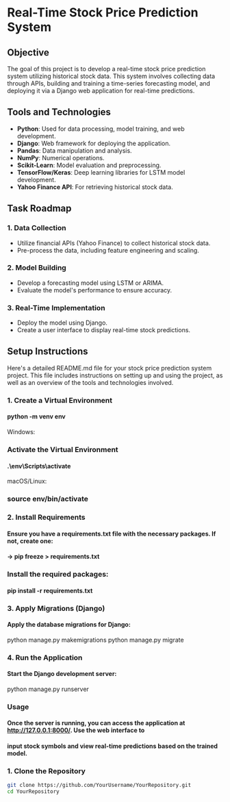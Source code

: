 
# Real-Time Stock Price Prediction System

## Objective

The goal of this project is to develop a real-time stock price prediction system utilizing historical stock data. This system involves collecting data through APIs, building and training a time-series forecasting model, and deploying it via a Django web application for real-time predictions.

## Tools and Technologies

- **Python**: Used for data processing, model training, and web development.
- **Django**: Web framework for deploying the application.
- **Pandas**: Data manipulation and analysis.
- **NumPy**: Numerical operations.
- **Scikit-Learn**: Model evaluation and preprocessing.
- **TensorFlow/Keras**: Deep learning libraries for LSTM model development.
- **Yahoo Finance API**: For retrieving historical stock data.

## Task Roadmap

### 1. Data Collection
- Utilize financial APIs (Yahoo Finance) to collect historical stock data.
- Pre-process the data, including feature engineering and scaling.

### 2. Model Building
- Develop a forecasting model using LSTM or ARIMA.
- Evaluate the model's performance to ensure accuracy.

### 3. Real-Time Implementation
- Deploy the model using Django.
- Create a user interface to display real-time stock predictions.

## Setup Instructions

Here's a detailed README.md file for your stock price prediction system project. This file includes instructions on setting up and using the project, as well as an overview of the tools and technologies involved.


### 1. Create a Virtual Environment
#### python -m venv env

Windows:
### Activate the Virtual Environment
#### .\env\Scripts\activate

macOS/Linux:
### source env/bin/activate

### 2. Install Requirements
#### Ensure you have a requirements.txt file with the necessary packages. If not, create one:
#### -> pip freeze > requirements.txt

### Install the required packages:
#### pip install -r requirements.txt

### 3. Apply Migrations (Django)
#### Apply the database migrations for Django:

python manage.py makemigrations
python manage.py migrate


### 4. Run the Application
#### Start the Django development server:
python manage.py runserver


### Usage
#### Once the server is running, you can access the application at http://127.0.0.1:8000/. Use the web interface to 
#### input stock symbols and view real-time predictions based on the trained model.

### 1. Clone the Repository

```bash
git clone https://github.com/YourUsername/YourRepository.git
cd YourRepository




